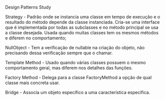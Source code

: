 Design Patterns Study

Strategy - Padrão onde se instancia uma classe em tempo de execução e o resultado do método depende da classe instanciada. Cria-se uma interface que é implementada por todas as subclasses e no método principal se usa a classe desejada. Usada quando muitas classes tem os mesmos métodos e diferem no comportamento;

NullObject - Tem a verificação de nullable na criação do objeto, não precisando dessa verificação sempre que o chamar.

Template Method - Usado quando várias classes possuem o mesmo comportamento geral, mas diferem nos detalhes das funções.

Factory Method - Delega para a classe FactoryMethod a opção de qual classe mais concreta usar.

Bridge - Associa um objeto específico a uma característica específica. 
